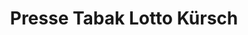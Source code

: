 ---
title: "Presse Tabak Lotto Kürsch"
url: /essen/presse-tabak-lotto-kuersch-frankenstrasse/
shop: Lotterie
---